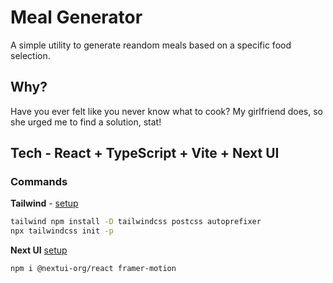 # Meal Generator

A simple utility to generate reandom meals based on a specific food selection.

## Why?

Have you ever felt like you never know what to cook? My girlfriend does, so she urged me to find a solution, stat!

## Tech - React + TypeScript + Vite + Next UI

### Commands

**Tailwind** - [setup](https://tailwindcss.com/docs/guides/vite)

```bash
tailwind npm install -D tailwindcss postcss autoprefixer
npx tailwindcss init -p
```

**Next UI** [setup](https://nextui.org/docs/frameworks/vite)

```bash
npm i @nextui-org/react framer-motion
```
